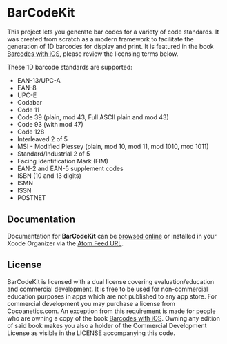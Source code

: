 BarCodeKit
==========

This project lets you generate bar codes for a variety of code standards. It was created from scratch as a modern framework to facilitate the generation of 1D barcodes for display and print. It is featured in the book [Barcodes with iOS](http://www.cocoanetics.com/2015/01/book-out/), please review the licensing terms below.

These 1D barcode standards are supported:

- EAN-13/UPC-A
- EAN-8
- UPC-E
- Codabar
- Code 11
- Code 39 (plain, mod 43, Full ASCII plain and mod 43)
- Code 93 (with mod 47)
- Code 128
- Interleaved 2 of 5
- MSI - Modified Plessey (plain, mod 10, mod 11, mod 1010, mod 1011)
- Standard/Industrial 2 of 5
- Facing Identification Mark (FIM)
- EAN-2 and EAN-5 supplement codes
- ISBN (10 and 13 digits)
- ISMN
- ISSN
- POSTNET

Documentation
-------------

Documentation for **BarCodeKit** can be [browsed online](https://docs.cocoanetics.com/BarCodeKit) or installed in your Xcode Organizer via the [Atom Feed URL](https://docs.cocoanetics.com/BarCodeKit/BarCodeKit.atom).

License
-------

BarCodeKit is licensed with a dual license covering evaluation/education and commercial development. It is free to be used for non-commercial education purposes in apps which are not published to any app store. For commercial development you may purchase a license from Cocoanetics.com. An exception from this requirement is made for people who are owning a copy of the book [Barcodes with iOS](http://www.cocoanetics.com/2015/01/book-out/). Owning any edition of said book makes you also a holder of the Commercial Development License as visible in the LICENSE accompanying this code.
